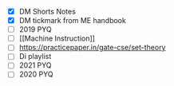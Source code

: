 - [x] DM Shorts Notes
- [x] DM tickmark from ME handbook
- [ ] 2019 PYQ
- [ ] [[Machine Instruction]]
- [ ] https://practicepaper.in/gate-cse/set-theory
- [ ] Di playlist 
- [ ] 2021 PYQ
- [ ] 2020 PYQ

